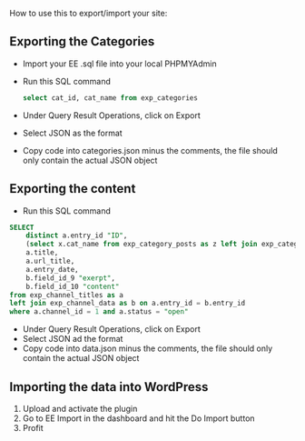 How to use this to export/import your site:

## Exporting the Categories
- Import your EE .sql file into your local PHPMYAdmin
- Run this SQL command
    ```` SQL
    select cat_id, cat_name from exp_categories
    ````

- Under Query Result Operations, click on Export
- Select JSON as the format
- Copy code into categories.json minus the comments, the file should only contain the actual JSON object

## Exporting the content
- Run this SQL command
```` SQL
SELECT 
    distinct a.entry_id "ID",
    (select x.cat_name from exp_category_posts as z left join exp_categories as x on z.cat_id = x.cat_id where z.entry_id = a.entry_id limit 1) 'cat_name',
    a.title,
    a.url_title,
    a.entry_date,
    b.field_id_9 "exerpt",
    b.field_id_10 "content"    
from exp_channel_titles as a
left join exp_channel_data as b on a.entry_id = b.entry_id
where a.channel_id = 1 and a.status = "open"
```` 
- Under Query Result Operations, click on Export
- Select JSON ad the format
- Copy code into data.json minus the comments, the file should only contain the actual JSON object

## Importing the data into WordPress
1. Upload and activate the plugin
2. Go to EE Import in the dashboard and hit the Do Import button
3. Profit